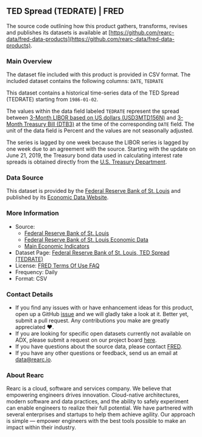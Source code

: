 ## TED Spread (TEDRATE) | FRED

The source code outlining how this product gathers, transforms, revises and publishes its datasets is available at [https://github.com/rearc-data/fred-data-products](https://github.com/rearc-data/fred-data-products).

### Main Overview
The dataset file included with this product is provided in CSV format. The included dataset contains the following columns: 
`DATE`, `TEDRATE`
 
This dataset contains a historical time-series data of the TED Spread (TEDRATE) starting from `1986-01-02`. 

The values within the data field labeled `TEDRATE` represent the spread between [3-Month LIBOR based on US dollars (USD3MTD156N)](https://fred.stlouisfed.org/series/USD3MTD156N) and [3-Month Treasury Bill (DTB3)](https://fred.stlouisfed.org/series/DTB3) at the time of the corresponding `DATE` field. The unit of the data field is Percent and the values are not seasonally adjusted.

The series is lagged by one week because the LIBOR series is lagged by one week due to an agreement with the source.
Starting with the update on June 21, 2019, the Treasury bond data used in calculating interest rate spreads is obtained directly from the [U.S. Treasury Department](https://www.treasury.gov/resource-center/data-chart-center/interest-rates/Pages/TextView.aspx?data=yield).

### Data Source
This dataset is provided by the [Federal Reserve Bank of St. Louis](https://www.stlouisfed.org) and published by its [Economic Data Website](https://fred.stlouisfed.org/). 

### More Information
- Source: 
  - [Federal Reserve Bank of St. Louis](https://www.stlouisfed.org)
  - [Federal Reserve Bank of St. Louis Economic Data](https://fred.stlouisfed.org/)
  - [Main Economic Indicators](http://www.oecd-ilibrary.org/economics/data/main-economic-indicators/main-economic-indicators-complete-database_data-00052-en)
- Dataset Page: [Federal Reserve Bank of St. Louis, TED Spread (TEDRATE)](https://fred.stlouisfed.org/series/TEDRATE)
- License: [FRED Terms Of Use FAQ](https://fred.stlouisfed.org/legal/)
- Frequency: Daily
- Format: CSV

### Contact Details
- If you find any issues with or have enhancement ideas for this product, open up a GitHub [issue](https://github.com/rearc-data/fred-data-products/issues) and we will gladly take a look at it. Better yet, submit a pull request. Any contributions you make are greatly appreciated :heart:.
- If you are looking for specific open datasets currently not available on ADX, please submit a request on our project board [here](https://github.com/orgs/rearc-data/projects/1).
- If you have questions about the source data, please contact [FRED](https://fred.stlouisfed.org/contactus/).
- If you have any other questions or feedback, send us an email at data@rearc.io.

### About Rearc
Rearc is a cloud, software and services company. We believe that empowering engineers drives innovation. Cloud-native architectures, modern software and data practices, and the ability to safely experiment can enable engineers to realize their full potential. We have partnered with several enterprises and startups to help them achieve agility. Our approach is simple — empower engineers with the best tools possible to make an impact within their industry.